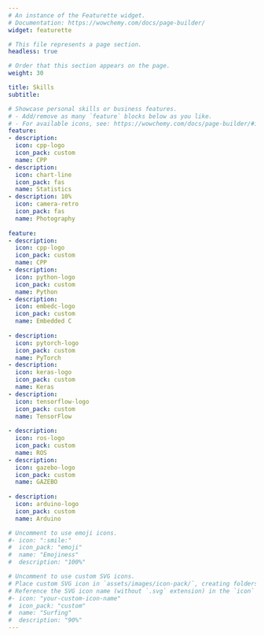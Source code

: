 ```yaml
---
# An instance of the Featurette widget.
# Documentation: https://wowchemy.com/docs/page-builder/
widget: featurette

# This file represents a page section.
headless: true

# Order that this section appears on the page.
weight: 30

title: Skills
subtitle:

# Showcase personal skills or business features.
# - Add/remove as many `feature` blocks below as you like.
# - For available icons, see: https://wowchemy.com/docs/page-builder/#icons
feature:
- description:
  icon: cpp-logo
  icon_pack: custom
  name: CPP
- description:
  icon: chart-line
  icon_pack: fas
  name: Statistics
- description: 10%
  icon: camera-retro
  icon_pack: fas
  name: Photography
  
feature:
- description:
  icon: cpp-logo
  icon_pack: custom
  name: CPP
- description:
  icon: python-logo
  icon_pack: custom
  name: Python
- description:
  icon: embedc-logo
  icon_pack: custom
  name: Embedded C
  
- description:
  icon: pytorch-logo
  icon_pack: custom
  name: PyTorch
- description:
  icon: keras-logo
  icon_pack: custom
  name: Keras
- description:
  icon: tensorflow-logo
  icon_pack: custom
  name: TensorFlow
  
- description:
  icon: ros-logo
  icon_pack: custom
  name: ROS
- description:
  icon: gazebo-logo
  icon_pack: custom
  name: GAZEBO
  
- description:
  icon: arduino-logo
  icon_pack: custom
  name: Arduino

# Uncomment to use emoji icons.
#- icon: ":smile:"
#  icon_pack: "emoji"
#  name: "Emojiness"
#  description: "100%"  

# Uncomment to use custom SVG icons.
# Place custom SVG icon in `assets/images/icon-pack/`, creating folders if necessary.
# Reference the SVG icon name (without `.svg` extension) in the `icon` field.
#- icon: "your-custom-icon-name"
#  icon_pack: "custom"
#  name: "Surfing"
#  description: "90%"
---
```


